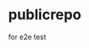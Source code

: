 # publicrepo
for e2e test


























































































































































































































































































































































































































































































































































































































































































































































































































































































































































































































































































































































































































































































































































































































































































































































































































































































































































































































































































































































































































































































































































































































































































































































































































































































































































































































































































































































































































































































































































































































































































































































































































































































































































































































































































































































































































































































































































































